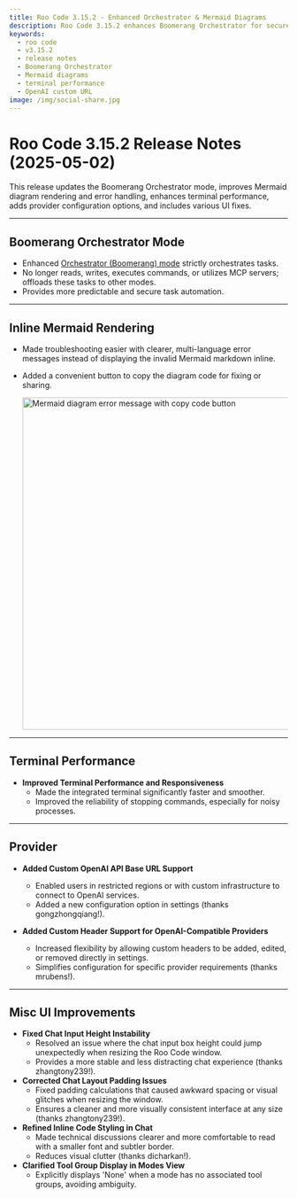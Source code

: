 ```yaml
---
title: Roo Code 3.15.2 - Enhanced Orchestrator & Mermaid Diagrams
description: Roo Code 3.15.2 enhances Boomerang Orchestrator for secure task automation, improves Mermaid rendering, and adds OpenAI custom URLs.
keywords:
  - roo code
  - v3.15.2
  - release notes
  - Boomerang Orchestrator
  - Mermaid diagrams
  - terminal performance
  - OpenAI custom URL
image: /img/social-share.jpg
---
```


# Roo Code 3.15.2 Release Notes (2025-05-02)

This release updates the Boomerang Orchestrator mode, improves Mermaid diagram rendering and error handling, enhances terminal performance, adds provider configuration options, and includes various UI fixes.

---

## Boomerang Orchestrator Mode

*   Enhanced [Orchestrator (Boomerang) mode](/features/boomerang-tasks) strictly orchestrates tasks.
*   No longer reads, writes, executes commands, or utilizes MCP servers; offloads these tasks to other modes.
*   Provides more predictable and secure task automation.

---

## Inline Mermaid Rendering

*   Made troubleshooting easier with clearer, multi-language error messages instead of displaying the invalid Mermaid markdown inline.
*   Added a convenient button to copy the diagram code for fixing or sharing.

    <img src="/img/v3.15.2/v3.15.2.png" alt="Mermaid diagram error message with copy code button" width="600" />

---

## Terminal Performance

*   **Improved Terminal Performance and Responsiveness**
    *   Made the integrated terminal significantly faster and smoother.
    *   Improved the reliability of stopping commands, especially for noisy processes.   

---

## Provider

*   **Added Custom OpenAI API Base URL Support**
    *   Enabled users in restricted regions or with custom infrastructure to connect to OpenAI services.
    *   Added a new configuration option in settings (thanks gongzhongqiang!).

*   **Added Custom Header Support for OpenAI-Compatible Providers**
    *   Increased flexibility by allowing custom headers to be added, edited, or removed directly in settings.
    *   Simplifies configuration for specific provider requirements (thanks mrubens!).

---

## Misc UI Improvements

*   **Fixed Chat Input Height Instability**
    *   Resolved an issue where the chat input box height could jump unexpectedly when resizing the Roo Code window.
    *   Provides a more stable and less distracting chat experience (thanks zhangtony239!).
*   **Corrected Chat Layout Padding Issues**
    *   Fixed padding calculations that caused awkward spacing or visual glitches when resizing the window.
    *   Ensures a cleaner and more visually consistent interface at any size (thanks zhangtony239!).
*   **Refined Inline Code Styling in Chat**
    *   Made technical discussions clearer and more comfortable to read with a smaller font and subtler border.
    *   Reduces visual clutter (thanks dicharkan!).
*   **Clarified Tool Group Display in Modes View**
    *   Explicitly displays 'None' when a mode has no associated tool groups, avoiding ambiguity.
